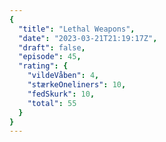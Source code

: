 ```yaml
---
{
  "title": "Lethal Weapons",
  "date": "2023-03-21T21:19:17Z",
  "draft": false,
  "episode": 45,
  "rating": {
    "vildeVåben": 4,
    "stærkeOneliners": 10,
    "fedSkurk": 10,
    "total": 55
  }
}
---
```


